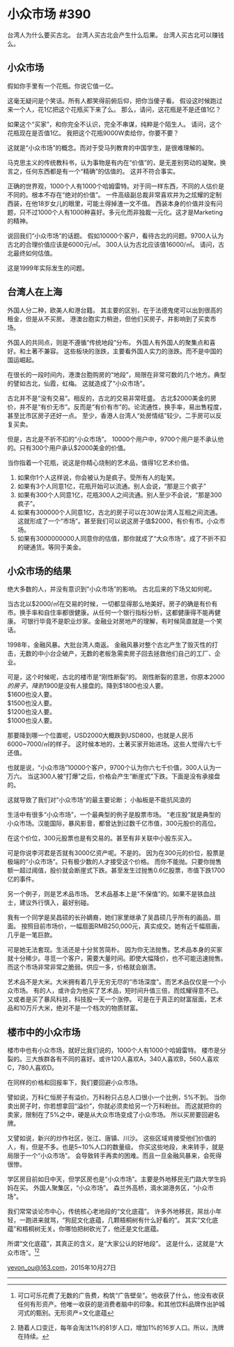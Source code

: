 # 小众市场 #390

台湾人为什么要买古北。
台湾人买古北会产生什么后果。
台湾人买古北可以赚钱么。

## 小众市场

假如你手里有一个花瓶。你说它值一亿。

这毫无疑问是个笑话。所有人都笑得前俯后仰，把你当傻子看。
假设这时候跑过来一个人，花1亿把这个花瓶买下来了么。
那么，请问，这花瓶是不是还值1亿？

如果这个“买家”，和你完全不认识，完全不串谋，纯粹是个陌生人。
请问，这个花瓶现在是否值1亿。
我把这个花瓶9000W卖给你，你要不要？

这就是“小众市场”的概念。而对于受马列教育的中国学生，是很难理解的。

马克思主义的传统教科书，认为事物是有内在“价值”的，是无差别劳动的凝聚。换言之，任何东西都是有一个“精确”的估值的。
这并不符合事实。

正确的世界观，1000个人有1000个哈姆雷特。对于同一样东西，不同的人估价是不同的。根本不存在“绝对的价值”。
一件高级副总裁非常喜欢并为之炫耀的定制西装，在他18岁女儿的眼里，可能土得掉渣一文不值。
西装本身的价值并没有问题，只不过1000个人有1000种喜好。多元化而非独裁一元化。这才是Marketing的精神。

说回我们“小众市场”的话题。
假如10000个客户，看待古北的问题。9700人认为古北的合理价值应该是6000元/㎡。
300人认为古北应该值16000/㎡。
请问，古北最终如何估值。

这是1999年实际发生的问题。

## 台湾人在上海

外国人分二种，欧美人和港台籍。
其主要的区别，在于法德鬼佬可以出到很高的租金，但是从不买房。
港澳台胞实力稍逊，但他们买房子，并影响到了买卖市场。

外国人的共同点，则是不遵循“传统地段”分布。
外国人有外国人的聚集点和喜好。和土著不兼容。
这些板块的涨跌，主要看外国人实力的涨跌。而不是中国的国运崛起。

在很长的一段时间内，港澳台胞购房的“地段”，局限在非常可数的几个地方。典型的譬如古北，仙霞，虹梅。
这就造成了“小众市场”。

古北并不是“没有交易”。相反的，古北的交易非常旺盛。
古北$2000美金的房价，并不是“有价无市”。反而是“有价有市”的。论流通性，换手率，易出售程度，甚至比市区房子还好一点。
至少，香港人台湾人“处房情结”较少。二手房可以反复买卖。

但是，古北是不折不扣的“小众市场”。
10000个用户中，9700个用户是不承认他的。只有300个用户承认$2000美金的价值。

当你指着一个花瓶，说这是你精心烧制的艺术品，值得1亿艺术价值。

1. 如果你1个人这样说，你会被认为是疯子。受所有人的耻笑。
1. 如果有3个人同意1亿，花瓶开始可以流通。别人会说，“那是三个疯子”
1. 如果有300个人同意1亿，花瓶300人之间流通。别人至少不会说，“那是300疯子”。
1. 如果有300000个人同意1亿，古北的房子可以在30W台湾人互相之间流通。这就形成了一个“市场”。甚至我们可以说这房子值$2000，有价有市。小众市场。
1. 如果有3000000000人同意你的估值，那你就成了“大众市场”。成了不折不扣的硬通货。等同于美金。

## 小众市场的结果

绝大多数的人，并没有意识到“小众市场”的影响。
古北后来的下场又如何呢。

当古北以$2000/㎡在交易的时候，一切都显得那么地美好。房子的确是有价有市。换手率和自住率都很健康。从任何一个银行指标分析，这都健康得不能再健康。
可银行毕竟不是职业炒家。金融业对房地产的理解，有时候简直就是一个笑话。

1998年，金融风暴。大批台湾人南返。
金融风暴对整个古北产生了毁灭性的打击，无数的中小台企破产，无数的老板急需卖房子回去拯救他们自己的工厂、企业。

可是，这个时候呢，古北的楼市是“刚性断裂”的。
刚性断裂的意思，你原本$2000的房子，降到$1900是没有人接盘的。降到$1800也没人要。  
$1600也没人要。  
$1500也没人要。  
$1200也没人要。  
$1000也没人要。

那要降到哪一个位置呢，USD2000大概跌到USD800，也就是人民币6000~7000/㎡的样子。
这时候本地的，土著买家开始进场。这些人觉得六七千还值。

也就是说，“小众市场”10000个客户，9700个认为你六七千价值，300人认为一万六。
当这300人被“打爆”之后，价格会产生“断崖式”下跌。下面是没有承接盘的。

这就导致了我们对“小众市场”的最主要论断；
小舢板是不能抗风浪的

生活中有很多“小众市场”，一个最典型的例子是股票市场。
“老庄股”就是典型的小众市场。汉能国际，暴风影音，都曾达到过数千亿市值，300元股价的高位。

在这个价位，300元股票也是有交易的。甚至有非关联中小股东买入。

可是你说李河君是否就有3000亿资产呢。不是的。
因为在300元的价位，股票是极端的“小众市场”。只有极少数的人才接受这个价格。
而你不能抛。只要你抛售额一超过阈值，股价就会断崖式下跌。甚至发生过抛售0.6亿股票，市值下跌1700亿的事件。

另一个例子，则是艺术品市场。
艺术品基本上是“不保值”的。如果不是铁血战士，建议外行慎入，最好别碰。

我有一个同学是吴昌硕的长孙嫡裔，她们家里继承了吴昌硕几乎所有的画品，扇面。
按照目前市场价，一幅扇面RMB250,000元，真实成交。她有近千幅扇画，几乎是一笔巨款。

可是她无法套现。生活还是十分贫苦简朴。
因为你无法抛售。艺术品本身的买家就十分稀少。寻觅一个客户，需要大量时间。即使大幅降价，也不可能迅速抛售。
而这个市场非常非常之脆弱。供应一多，价格就会崩溃。

艺术品不是大米。大米拥有着几乎无穷无尽的“市场深度”。而艺术品仅仅是一个小众市场。
有的人，或许会为他买了艺术品，短时间升值三倍，而炫耀得意不已。又或者是买了暴风科技，科技股一天一个涨停。
可是在于真正的财富层面，艺术品和10万斤大米，绝对不是一个档次的物质财富。

## 楼市中的小众市场

楼市中也有小众市场，就好比我们说的，1000个人有1000个哈姆雷特。
楼市是分裂的。三大族群各有不同的喜好。或许120人喜欢A，340人喜欢B，560人喜欢C，780人喜欢D。

在同样的价格和回报率下，我们要回避小众市场。

譬如说，万科仁恒房子有溢价。万科粉只占总人口很小一个比例，5%不到。
当你卖出房子时，你若想拿回“溢价”，你就必须卖给另一个万科粉丝。
而这就把你的卖家，限制在了5%之中，硬是从大众市场变成了小众市场。
所以买房要回避名牌。

又譬如说，新兴的炒作社区，张江、唐镇、川沙。
这些区域肯接受他们价值的人，有，但是不多。也是5~10%人口的数量级。
你买这些地段，未来转手，就是局限于一个“小众市场”。
会导致转手再卖的困难。而且一旦金融风暴来，会死得很惨。


学区房目前如日中天，但学区房也是“小众市场”。主要是外地移民无门路大学生妈妈在买。
外国人聚集区，“小众市场”。
森兰外高桥，滴水湖港务区，“小众市场”。

我们常常谈论市中心，传统核心老地段的“文化底蕴”。
许多外地移民，屌丝小年轻，一跑进来就骂，“狗屁文化底蕴，几颗梧桐树有什么好看的”。
其实“文化底蕴”和梧桐树无关。你哪怕把树砍光了，他还是文化底蕴。

所谓“文化底蕴”，其真正的含义，是“大家公认的好地段”。
这是什么，这就是“大众市场”。[^1][^2]

[yevon_ou@163.com](mailto:yevon_ou@163.com)，2015年10月27日

---

[^1]: 可口可乐花费了无数的广告费，构筑“广告壁垒”。他收获了什么，他没有收获任何有形资产。他唯一收获的是消费者脑中的印象。和其他饮料品牌作出护城河式的甄别。无形资产=文化底蕴
[^2]: 随着人口变迁，每年会淘汰1%的81岁人口，增加1%的16岁人口。所以，洗牌在持续。

